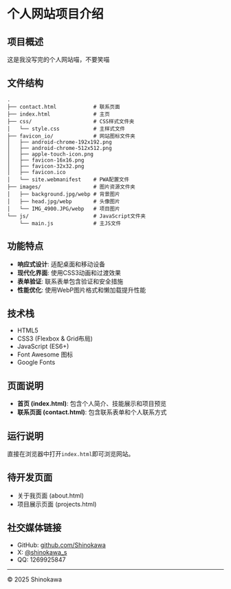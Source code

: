 # 个人网站项目介绍

## 项目概述

这是我没写完的个人网站喵，不要笑喵

## 文件结构

```
.
├── contact.html            # 联系页面
├── index.html              # 主页
├── css/                    # CSS样式文件夹
│   └── style.css           # 主样式文件
├── favicon_io/             # 网站图标文件夹
│   ├── android-chrome-192x192.png
│   ├── android-chrome-512x512.png
│   ├── apple-touch-icon.png
│   ├── favicon-16x16.png
│   ├── favicon-32x32.png
│   ├── favicon.ico
│   └── site.webmanifest    # PWA配置文件
├── images/                 # 图片资源文件夹
│   ├── background.jpg/webp # 背景图片
│   ├── head.jpg/webp       # 头像图片
│   └── IMG_4900.JPG/webp   # 项目图片
└── js/                     # JavaScript文件夹
    └── main.js             # 主JS文件
```

## 功能特点

- **响应式设计**: 适配桌面和移动设备
- **现代化界面**: 使用CSS3动画和过渡效果
- **表单验证**: 联系表单包含验证和安全措施
- **性能优化**: 使用WebP图片格式和懒加载提升性能

## 技术栈

- HTML5
- CSS3 (Flexbox & Grid布局)
- JavaScript (ES6+)
- Font Awesome 图标
- Google Fonts

## 页面说明

- **首页 (index.html)**: 包含个人简介、技能展示和项目预览
- **联系页面 (contact.html)**: 包含联系表单和个人联系方式

## 运行说明

直接在浏览器中打开`index.html`即可浏览网站。

## 待开发页面

- 关于我页面 (about.html)
- 项目展示页面 (projects.html)

## 社交媒体链接

- GitHub: [github.com/Shinokawa](https://github.com/Shinokawa)
- X: [@shinokawa_s](https://x.com/shinokawa_s)
- QQ: 1269925847

---

© 2025 Shinokawa
